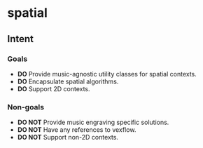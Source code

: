 # spatial

## Intent

### Goals

- **DO** Provide music-agnostic utility classes for spatial contexts.
- **DO** Encapsulate spatial algorithms.
- **DO** Support 2D contexts.

### Non-goals

- **DO NOT** Provide music engraving specific solutions.
- **DO NOT** Have any references to vexflow.
- **DO NOT** Support non-2D contexts.

